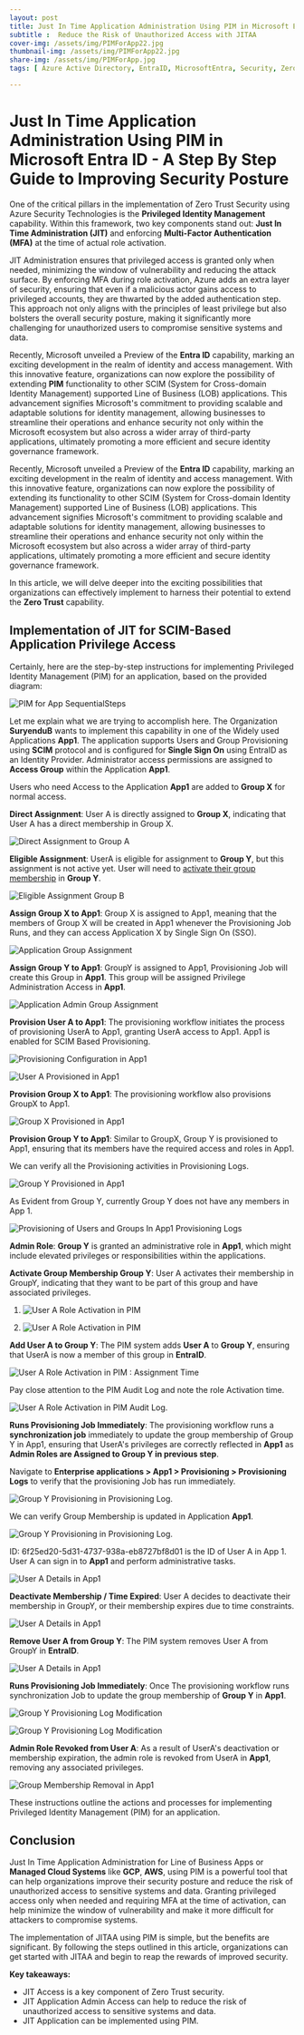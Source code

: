 ```yaml
---
layout: post
title: Just In Time Application Administration Using PIM in Microsoft Entra ID - A  Step By Step Guide to Improving Security Posture
subtitle :  Reduce the Risk of Unauthorized Access with JITAA
cover-img: /assets/img/PIMForApp22.jpg
thumbnail-img: /assets/img/PIMForApp22.jpg
share-img: /assets/img/PIMForApp.jpg
tags: [ Azure Active Directory, EntraID, MicrosoftEntra, Security, ZeroTrust, PrivilegedIdentityManagement, JIT]

---
```

# Just In Time Application Administration Using PIM in Microsoft Entra ID - A  Step By Step Guide to Improving Security Posture

One of the critical pillars in the implementation of Zero Trust Security using Azure Security Technologies is the **Privileged Identity Management** capability. Within this framework, two key components stand out: **Just In Time Administration (JIT)** and enforcing **Multi-Factor Authentication (MFA)** at the time of actual role activation.

JIT Administration ensures that privileged access is granted only when needed, minimizing the window of vulnerability and reducing the attack surface. By enforcing MFA during role activation, Azure adds an extra layer of security, ensuring that even if a malicious actor gains access to privileged accounts, they are thwarted by the added authentication step. This approach not only aligns with the principles of least privilege but also bolsters the overall security posture, making it significantly more challenging for unauthorized users to compromise sensitive systems and data.

Recently, Microsoft unveiled a Preview of the **Entra ID** capability, marking an exciting development in the realm of identity and access management. With this innovative feature, organizations can now explore the possibility of extending **PIM** functionality to other SCIM (System for Cross-domain Identity Management) supported Line of Business (LOB) applications. This advancement signifies Microsoft's commitment to providing scalable and adaptable solutions for identity management, allowing businesses to streamline their operations and enhance security not only within the Microsoft ecosystem but also across a wider array of third-party applications, ultimately promoting a more efficient and secure identity governance framework.

Recently, Microsoft unveiled a Preview of the **Entra ID** capability, marking an exciting development in the realm of identity and access management. With this innovative feature, organizations can now explore the possibility of extending its functionality to other SCIM (System for Cross-domain Identity Management) supported Line of Business (LOB) applications. This advancement signifies Microsoft's commitment to providing scalable and adaptable solutions for identity management, allowing businesses to streamline their operations and enhance security not only within the Microsoft ecosystem but also across a wider array of third-party applications, ultimately promoting a more efficient and secure identity governance framework.

In this article, we will delve deeper into the exciting possibilities that organizations can effectively implement to harness their potential to extend the **Zero Trust** capability.


## Implementation of JIT for SCIM-Based Application Privilege Access

Certainly, here are the step-by-step instructions for implementing Privileged Identity Management (PIM) for an application, based on the provided diagram:

![PIM for App SequentialSteps](/assets/img/PIMForApp.jpg)

Let me explain what we are trying to accomplish here. The Organization **SuryenduB** wants to implement this capability in one of the Widely used Applications **App1**. The application supports Users and Group Provisioning using **SCIM** protocol and is configured for  **Single Sign On** using EntraID as an Identity Provider. Administrator access permissions are assigned to **Access Group**  within the Application **App1**.

Users who need Access to the Application **App1** are added to **Group X** for normal access.

**Direct Assignment**: User A is directly assigned to **Group X**, indicating that User A has a direct membership in Group X.

![Direct Assignment to Group A](/assets/img/PIMForApp1.jpg)

**Eligible Assignment**: UserA is eligible for assignment to **Group Y**, but this assignment is not active yet. User will need to [activate their group membership](https://learn.microsoft.com/en-us/azure/active-directory/privileged-identity-management/groups-activate-roles#activate-a-role)  in **Group Y**.

![Eligible Assignment Group B](/assets/img/PIMForApp2.jpg)

**Assign Group X to App1**: Group X is assigned to App1, meaning that the members of Group X will be created in App1 whenever the Provisioning Job Runs, and they can access Application X by Single Sign On (SSO).

![Application Group Assignment](/assets/img/PIMForApp3.jpg)

**Assign Group Y to App1**: GroupY is assigned to App1, Provisioning Job will create this Group in **App1**. This group will be assigned Privilege Administration Access in **App1**.

![Application Admin Group Assignment](/assets/img/PIMForApp4.jpg)

**Provision User A to App1**: The provisioning workflow initiates the process of provisioning UserA to App1, granting UserA access to App1. App1 is enabled for SCIM Based Provisioning.

![Provisioning Configuration in App1](/assets/img/PIMForApp5.jpg)

![User A Provisioned in App1](/assets/img/PIMForApp8.jpg)

**Provision Group X to App1**: The provisioning workflow also provisions GroupX to App1.

![Group X Provisioned in App1](/assets/img/PIMForApp6.jpg)

**Provision Group Y to App1**: Similar to GroupX, Group Y is provisioned to App1, ensuring that its members have the required access and roles in App1.

We can verify all the Provisioning activities in Provisioning Logs.

![Group Y Provisioned in App1](/assets/img/PIMForApp7.jpg)

As Evident from Group Y, currently Group Y does not have any members in App 1.

![Provisioning of  Users and Groups In App1 Provisioning Logs](/assets/img/PIMForApp9.jpg)

**Admin Role**: **Group Y** is granted an administrative role in **App1**, which might include elevated privileges or responsibilities within the applications.

**Activate Group Membership Group Y**: User A activates their membership in GroupY, indicating that they want to be part of this group and have associated privileges.

1. ![User A Role Activation in PIM  ](/assets/img/PIMForApp10.jpg)

2. ![User A Role Activation in PIM  ](/assets/img/PIMForApp11.jpg)

**Add User A to Group Y**: The PIM system adds **User A** to **Group Y**, ensuring that UserA is now a member of this group in **EntraID**.

 ![User A Role Activation in PIM : Assignment Time ](/assets/img/PIMForApp12.jpg)

 Pay close attention to the PIM Audit Log and note the role Activation time.

 ![User A Role Activation in PIM Audit Log](/assets/img/PIMForApp13.jpg).

**Runs Provisioning Job Immediately**: The provisioning workflow runs a **synchronization job** immediately to update the group membership of Group Y in App1, ensuring that UserA's privileges are correctly reflected in **App1** as **Admin Roles are Assigned to Group Y in previous step**.

Navigate to **Enterprise applications > App1 > Provisioning > Provisioning Logs** to verify that the provisioning Job has run immediately.

![Group Y Provisioning in Provisioning Log](/assets/img/PIMForApp14.jpg).

We can verify Group Membership is updated in Application **App1**.

![Group Y Provisioning in Provisioning Log](/assets/img/PIMForApp15.jpg).

ID: 6f25ed20-5d31-4737-938a-eb8727bf8d01 is the ID of User A in App 1.
User A can sign in to **App1** and perform administrative tasks.

![User A Details in App1](/assets/img/PIMForApp16.jpg)

**Deactivate Membership / Time Expired**: User A decides to deactivate their membership in GroupY, or their membership expires due to time constraints.

![User A Details in App1](/assets/img/PIMForApp17.jpg)

**Remove User A from Group Y**: The PIM system removes User A from GroupY in **EntraID**.

![User A Details in App1](/assets/img/PIMForApp18.jpg)

**Runs Provisioning Job Immediately**: Once The provisioning workflow runs synchronization Job  to update the group membership of **Group Y** in **App1**.

![Group Y Provisioning Log Modification](/assets/img/PIMForApp19.jpg)

![Group Y Provisioning Log Modification](/assets/img/PIMForApp20.jpg)

**Admin Role Revoked from User A**: As a result of UserA's deactivation or membership expiration, the admin role is revoked from UserA in **App1**, removing any associated privileges.



![Group Membership Removal in App1](/assets/img/PIMForApp21.jpg)

These instructions outline the actions and processes for implementing Privileged Identity Management (PIM) for an application.

## Conclusion

Just In Time Application Administration for Line of Business Apps or **Managed Cloud Systems** like **GCP**, **AWS**, using PIM is a powerful tool that can help organizations improve their security posture and reduce the risk of unauthorized access to sensitive systems and data. Granting privileged access only when needed and requiring MFA at the time of activation, can help minimize the window of vulnerability and make it more difficult for attackers to compromise systems.

The implementation of JITAA using PIM is simple, but the benefits are significant. By following the steps outlined in this article, organizations can get started with JITAA and begin to reap the rewards of improved security.

**Key takeaways:**

* JIT Access is a key component of Zero Trust security.
* JIT Application Admin Access can help to reduce the risk of unauthorized access to sensitive systems and data.
* JIT Application  can be implemented using PIM.

